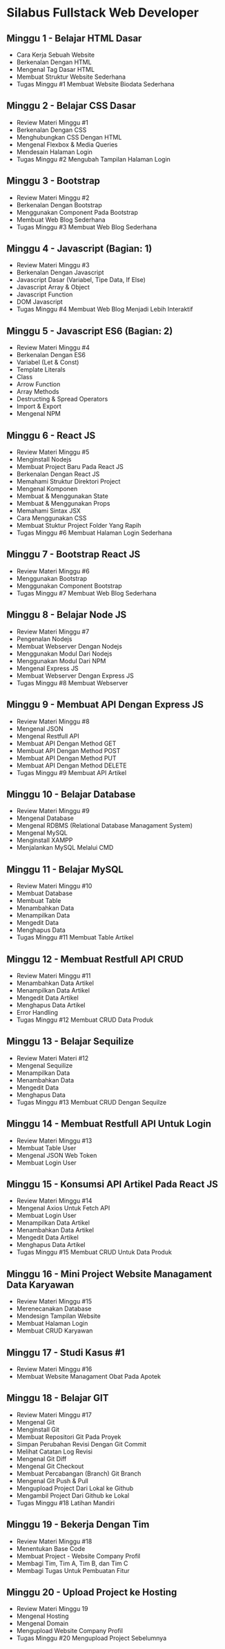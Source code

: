 # Silabus Fullstack Web Developer

## Minggu 1 - Belajar HTML Dasar
- Cara Kerja Sebuah Website
- Berkenalan Dengan HTML
- Mengenal Tag Dasar HTML
- Membuat Struktur Website Sederhana
- Tugas Minggu #1 Membuat Website Biodata Sederhana

## Minggu 2 - Belajar CSS Dasar
- Review Materi Minggu #1
- Berkenalan Dengan CSS
- Menghubungkan CSS Dengan HTML
- Mengenal Flexbox & Media Queries
- Mendesain Halaman Login
- Tugas Minggu #2 Mengubah Tampilan Halaman Login

## Minggu 3 - Bootstrap
- Review Materi Minggu #2
- Berkenalan Dengan Bootstrap
- Menggunakan Component Pada Bootstrap
- Membuat Web Blog Sederhana
- Tugas Minggu #3 Membuat Web Blog Sederhana

## Minggu 4 - Javascript (Bagian: 1)
- Review Materi Minggu #3
- Berkenalan Dengan Javascript
- Javascript Dasar (Variabel, Tipe Data, If Else)
- Javascript Array & Object
- Javascript Function
- DOM Javascript
- Tugas Minggu #4 Membuat Web Blog Menjadi Lebih Interaktif

## Minggu 5 - Javascript ES6 (Bagian: 2)
- Review Materi Minggu #4
- Berkenalan Dengan ES6
- Variabel (Let & Const)
- Template Literals
- Class
- Arrow Function
- Array Methods
- Destructing & Spread Operators
- Import & Export
- Mengenal NPM

## Minggu 6 - React JS
- Review Materi Minggu #5
- Menginstall Nodejs
- Membuat Project Baru Pada React JS
- Berkenalan Dengan React JS
- Memahami Struktur Direktori Project
- Mengenal Komponen
- Membuat & Menggunakan State
- Membuat & Menggunakan Props
- Memahami Sintax JSX
- Cara Menggunakan CSS
- Membuat Stuktur Project Folder Yang Rapih
- Tugas Minggu #6 Membuat Halaman Login Sederhana

## Minggu 7 - Bootstrap React JS
- Review Materi Minggu #6
- Menggunakan Bootstrap
- Menggunakan Component Bootstrap
- Tugas Minggu #7 Membuat Web Blog Sederhana

## Minggu 8 - Belajar Node JS
- Review Materi Minggu #7
- Pengenalan Nodejs
- Membuat Webserver Dengan Nodejs
- Menggunakan Modul Dari Nodejs
- Menggunakan Modul Dari NPM
- Mengenal Express JS
- Membuat Webserver Dengan Express JS
- Tugas Minggu #8 Membuat Webserver

## Minggu 9 - Membuat API Dengan Express JS
- Review Materi Minggu #8
- Mengenal JSON
- Mengenal Restfull API
- Membuat API Dengan Method GET
- Membuat API Dengan Method POST
- Membuat API Dengan Method PUT
- Membuat API Dengan Method DELETE
- Tugas Minggu #9 Membuat API Artikel

## Minggu 10 - Belajar Database
- Review Materi Minggu #9
- Mengenal Database
- Mengenal RDBMS (Relational Database Managament System)
- Mengenal MySQL
- Menginstall XAMPP
- Menjalankan MySQL Melalui CMD

## Minggu 11 - Belajar MySQL
- Review Materi Minggu #10
- Membuat Database
- Membuat Table
- Menambahkan Data
- Menampilkan Data
- Mengedit Data
- Menghapus Data
- Tugas Minggu #11 Membuat Table Artikel

## Minggu 12 - Membuat Restfull API CRUD
- Review Materi Minggu #11
- Menambahkan Data Artikel
- Menampilkan Data Artikel
- Mengedit Data Artikel
- Menghapus Data Artikel
- Error Handling
- Tugas Minggu #12 Membuat CRUD Data Produk

## Minggu 13 - Belajar Sequilize
- Review Materi Materi #12
- Mengenal Sequilize
- Menampilkan Data
- Menambahkan Data
- Mengedit Data
- Menghapus Data
- Tugas Minggu #13 Membuat CRUD Dengan Sequilze

## Minggu 14 - Membuat Restfull API Untuk Login
- Review Materi Minggu #13
- Membuat Table User
- Mengenal JSON Web Token
- Membuat Login User

## Minggu 15 - Konsumsi API Artikel Pada React JS
- Review Materi Minggu #14
- Mengenal Axios Untuk Fetch API
- Membuat Login User
- Menampilkan Data Artikel
- Menambahkan Data Artikel
- Mengedit Data Artikel
- Menghapus Data Artikel
- Tugas Minggu #15 Membuat CRUD Untuk Data Produk

## Minggu 16 - Mini Project Website Managament Data Karyawan
- Review Materi Minggu #15
- Merenecanakan Database
- Mendesign Tampilan Website
- Membuat Halaman Login
- Membuat CRUD Karyawan

## Minggu 17 - Studi Kasus #1
- Review Materi Minggu #16
- Membuat Website Managament Obat Pada Apotek

## Minggu 18 - Belajar GIT
- Review Materi Minggu #17
- Mengenal Git
- Menginstall Git
- Membuat Repositori Git Pada Proyek
- Simpan Perubahan Revisi Dengan Git Commit
- Melihat Catatan Log Revisi
- Mengenal Git Diff
- Mengenal Git Checkout
- Membuat Percabangan (Branch) Git Branch
- Mengenal Git Push & Pull
- Mengupload Project Dari Lokal ke Github
- Mengambil Project Dari Github ke Lokal
- Tugas Minggu #18 Latihan Mandiri

## Minggu 19 - Bekerja Dengan Tim
- Review Materi Minggu #18
- Menentukan Base Code
- Membuat Project - Website Company Profil
- Membagi Tim, Tim A, Tim B, dan Tim C
- Membagi Tugas Untuk Pembuatan Fitur

## Minggu 20 - Upload Project ke Hosting
- Review Materi Minggu 19
- Mengenal Hosting
- Mengenal Domain
- Mengupload Website Company Profil
- Tugas Minggu #20 Mengupload Project Sebelumnya
